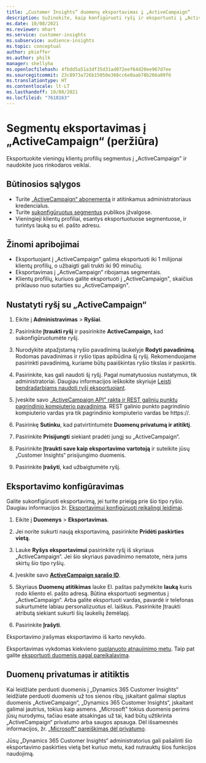 ```yaml
---
title: „Customer Insights“ duomenų eksportavimas į „ActiveCampaign“
description: Sužinokite, kaip konfigūruoti ryšį ir eksportuoti į „ActiveCampaign“.
ms.date: 10/08/2021
ms.reviewer: mhart
ms.service: customer-insights
ms.subservice: audience-insights
ms.topic: conceptual
author: pkieffer
ms.author: philk
manager: shellyha
ms.openlocfilehash: 4fbdd5a51a3df35d31ad072eef64d20ee967d7ee
ms.sourcegitcommit: 23c8973a726b15050e368cc6e0aab78b266a89f6
ms.translationtype: HT
ms.contentlocale: lt-LT
ms.lasthandoff: 10/08/2021
ms.locfileid: "7618163"
---
```

# <a name="export-segments-to-activecampaign-preview"></a>Segmentų eksportavimas į „ActiveCampaign“ (peržiūra)

Eksportuokite vieningų klientų profilių segmentus į „ActiveCampaign" ir naudokite juos rinkodaros veiklai.

## <a name="prerequisites"></a>Būtinosios sąlygos

-   Turite [„ActiveCampaign“ abonementą](https://www.activecampaign.com/) ir atitinkamus administratoriaus kredencialus.
-   Turite [sukonfigūruotus segmentus](segments.md) publikos įžvalgose.
-   Vieningieji klientų profiliai, esantys eksportuotuose segmentuose, ir turintys lauką su el. pašto adresu.

## <a name="known-limitations"></a>Žinomi apribojimai

- Eksportuojant į „ActiveCampaign" galima eksportuoti iki 1 milijonai klientų profilių, o užbaigti gali trukti iki 90 minučių.
- Eksportavimas į „ActiveCampaign“ ribojamas segmentais.
- Klientų profilių, kuriuos galite eksportuoti į „ActiveCampaign", skaičius priklauso nuo sutarties su „ActiveCampaign".

## <a name="set-up-connection-to-activecampaign"></a>Nustatyti ryšį su „ActiveCampaign“

1. Eikite į **Administravimas** > **Ryšiai**.

1. Pasirinkite **Įtraukti ryšį** ir pasirinkite **ActiveCampaign,** kad sukonfigūruotumėte ryšį.

1. Nurodykite atpažįstamą ryšio pavadinimą laukelyje **Rodyti pavadinimą**. Rodomas pavadinimas ir ryšio tipas apibūdina šį ryšį. Rekomenduojame pasirinkti pavadinimą, kuriame būtų paaiškintas ryšio tikslas ir paskirtis.

1. Pasirinkite, kas gali naudoti šį ryšį. Pagal numatytuosius nustatymus, tik administratoriai. Daugiau informacijos ieškokite skyriuje [Leisti bendradarbiams naudoti ryšį eksportuojant](connections.md#allow-contributors-to-use-a-connection-for-exports).

1. Įveskite savo [„ActiveCampaign API" raktą ir REST galinių punktų pagrindinio kompiuterio pavadinimą](https://help.activecampaign.com/hc/articles/207317590-Getting-started-with-the-API#how-to-obtain-your-activecampaign-api-url-and-key). REST galinio punkto pagrindinio kompiuterio vardas yra tik pagrindinio kompiuterio vardas be https://. 

1. Pasirinkę **Sutinku**, kad patvirtintumėte **Duomenų privatumą ir atitiktį**.

1. Pasirinkite **Prisijungti** siekiant pradėti jungį su „ActiveCampaign“.

1. Pasirinkite **Įtraukti save kaip eksportavimo vartotoją** ir suteikite jūsų „Customer Insights“ prisijungimo duomenis.

1. Pasirinkite **Įrašyti**, kad užbaigtumėte ryšį.

## <a name="configure-an-export"></a>Eksportavimo konfigūravimas

Galite sukonfigūruoti eksportavimą, jei turite prieigą prie šio tipo ryšio. Daugiau informacijos žr. [Eksportavimui konfigūruoti reikalingi leidimai](export-destinations.md#set-up-a-new-export).

1. Eikite į **Duomenys** > **Eksportavimas**.

1. Jei norite sukurti naują eksportavimą, pasirinkite **Pridėti paskirties vietą**.

1. Lauke **Ryšys eksportavimui** pasirinkite ryšį iš skyriaus „ActiveCampaign“. Jei šio skyriaus pavadinimo nematote, nėra jums skirtų šio tipo ryšių.

1. Įveskite savo [**ActiveCampaign sąrašo ID**](https://help.activecampaign.com/hc/articles/360000030559-How-to-create-a-list-in-ActiveCampaign).    

1. Skyriaus **Duomenų atitikimas** lauke El. paštas pažymėkite **lauką** kuris rodo kliento el. pašto adresą. Būtina eksportuoti segmentus į „ActiveCampaign“. Arba galite eksportuoti vardas, pavardė ir telefonas sukurtumėte labiau personalizuotus el. laiškus. Pasirinkite Įtraukti atributą siekiant sukurti šių laukelių žemėlapį.

1. Pasirinkite **Įrašyti**.

Eksportavimo įrašymas eksportavimo iš karto nevykdo.

Eksportavimas vykdomas kiekvieno [suplanuoto atnaujinimo metu](system.md#schedule-tab). Taip pat galite [eksportuoti duomenis pagal pareikalavimą](export-destinations.md#run-exports-on-demand). 


## <a name="data-privacy-and-compliance"></a>Duomenų privatumas ir atitiktis

Kai leidžiate perduoti duomenis į „Dynamics 365 Customer Insights“ leidžiate perduoti duomenis už tos sienos ribų, įskaitant galimai slaptus duomenis „ActiveCampaign“, „Dynamics 365 Customer Insights“, įskaitant galimai jautrius, tokius kaip asmens. „Microsoft" tokius duomenis perims jūsų nurodymu, tačiau esate atsakingas už tai, kad būtų užtikrinta „ActiveCampaign“ privatumo arba saugos apsauga. Dėl išsamesnės informacijos, žr. [„Microsoft“ pareiškimas dėl privatumo](https://go.microsoft.com/fwlink/?linkid=396732).

Jūsų „Dynamics 365 Customer Insights“ administratorius gali pašalinti šio eksportavimo paskirties vietą bet kuriuo metu, kad nutrauktų šios funkcijos naudojimą.
